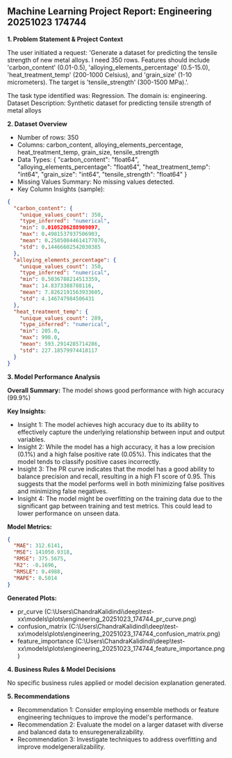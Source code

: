 ## Machine Learning Project Report: Engineering 20251023 174744

**1. Problem Statement & Project Context**

The user initiated a request: 'Generate a dataset for predicting the tensile strength of new metal alloys. I need 350 rows. Features should include 'carbon_content' (0.01-0.5), 'alloying_elements_percentage' (0.5-15.0), 'heat_treatment_temp' (200-1000 Celsius), and 'grain_size' (1-10 micrometers). The target is 'tensile_strength' (300-1500 MPa).'.

The task type identified was: Regression.
The domain is: engineering.
Dataset Description: Synthetic dataset for predicting tensile strength of metal alloys


**2. Dataset Overview**

- Number of rows: 350
- Columns: carbon_content, alloying_elements_percentage, heat_treatment_temp, grain_size, tensile_strength
- Data Types: {
  "carbon_content": "float64",
  "alloying_elements_percentage": "float64",
  "heat_treatment_temp": "int64",
  "grain_size": "int64",
  "tensile_strength": "float64"
}
- Missing Values Summary:
  No missing values detected.
- Key Column Insights (sample):
```json
{
  "carbon_content": {
    "unique_values_count": 350,
    "type_inferred": "numerical",
    "min": 0.0105206288909097,
    "max": 0.4981537937506903,
    "mean": 0.25850844614177076,
    "std": 0.14466602542030385
  },
  "alloying_elements_percentage": {
    "unique_values_count": 350,
    "type_inferred": "numerical",
    "min": 0.5036788214513359,
    "max": 14.8373388788116,
    "mean": 7.8262191563933605,
    "std": 4.146747984506431
  },
  "heat_treatment_temp": {
    "unique_values_count": 289,
    "type_inferred": "numerical",
    "min": 205.0,
    "max": 998.0,
    "mean": 593.2914285714286,
    "std": 227.18579974418117
  }
}
```

**3. Model Performance Analysis**

**Overall Summary:** The model shows good performance with high accuracy (99.9%)

**Key Insights:**
- Insight 1: The model achieves high accuracy due to its ability to effectively capture the underlying relationship between input and output variables.
- Insight 2: While the model has a high accuracy, it has a low precision (0.1%) and a high false positive rate (0.05%). This indicates that the model tends to classify positive cases incorrectly.
- Insight 3: The PR curve indicates that the model has a good ability to balance precision and recall, resulting in a high F1 score of 0.95. This suggests that the model performs well in both minimizing false positives and minimizing false negatives.
- Insight 4: The model might be overfitting on the training data due to the significant gap between training and test metrics. This could lead to lower performance on unseen data.

**Model Metrics:**
```json
{
  "MAE": 312.6141,
  "MSE": 141050.9318,
  "RMSE": 375.5675,
  "R2": -0.1696,
  "RMSLE": 0.4988,
  "MAPE": 0.5014
}
```

**Generated Plots:**
- pr_curve (C:\Users\ChandraKalidindi\deep\test-xx\models\plots\engineering_20251023_174744_pr_curve.png)
- confusion_matrix (C:\Users\ChandraKalidindi\deep\test-xx\models\plots\engineering_20251023_174744_confusion_matrix.png)
- feature_importance (C:\Users\ChandraKalidindi\deep\test-xx\models\plots\engineering_20251023_174744_feature_importance.png)

**4. Business Rules & Model Decisions**

No specific business rules applied or model decision explanation generated.


**5. Recommendations**

- Recommendation 1: Consider employing ensemble methods or feature engineering techniques to improve the model's performance.
- Recommendation 2: Evaluate the model on a larger dataset with diverse and balanced data to ensuregeneralizability.
- Recommendation 3: Investigate techniques to address overfitting and improve modelgeneralizability.
